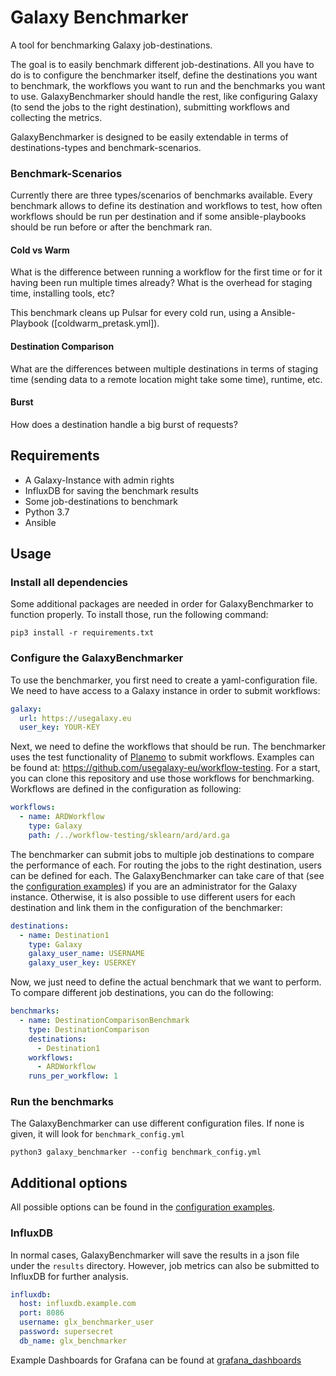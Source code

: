 # Galaxy Benchmarker
A tool for benchmarking Galaxy job-destinations.

The goal is to easily benchmark different job-destinations. All you have to do is to configure the benchmarker itself,
define the destinations you want to benchmark, the workflows you want to run and the benchmarks you want to use. GalaxyBenchmarker
should handle the rest, like configuring Galaxy (to send the jobs to the right destination), submitting workflows and
collecting the metrics.

GalaxyBenchmarker is designed to be easily extendable in terms of destinations-types and benchmark-scenarios.

### Benchmark-Scenarios
Currently there are three types/scenarios of benchmarks available. Every benchmark allows to define its destination and workflows to test, how often workflows should
be run per destination and if some ansible-playbooks should be run before or after the benchmark ran.
#### Cold vs Warm
What is the difference between running a workflow for the first time or for it having been run multiple
times already? What is the overhead for staging time, installing tools, etc?

This benchmark cleans up Pulsar for every cold run, using a Ansible-Playbook ([coldwarm_pretask.yml]).

#### Destination Comparison
What are the differences between multiple destinations in terms of staging time (sending data
to a remote location might take some time), runtime, etc.

#### Burst
How does a destination handle a big burst of requests?


## Requirements
* A Galaxy-Instance with admin rights
* InfluxDB for saving the benchmark results
* Some job-destinations to benchmark
* Python 3.7
* Ansible

## Usage
### Install all dependencies
Some additional packages are needed in order for GalaxyBenchmarker to function properly. 
To install those, run the following command:
```shell
pip3 install -r requirements.txt
```

### Configure the GalaxyBenchmarker
To use the benchmarker, you first need to create a yaml-configuration file.
We need to have access to a Galaxy instance in order to submit workflows:
```yaml
galaxy:
  url: https://usegalaxy.eu
  user_key: YOUR-KEY
```

Next, we need to define the workflows that should be run. The benchmarker
uses the test functionality of [Planemo](https://github.com/galaxyproject/planemo) to 
submit workflows. Examples can be found at: https://github.com/usegalaxy-eu/workflow-testing. For a start, you
can clone this repository and use those workflows for benchmarking. Workflows are defined in the
configuration as following:
```yaml
workflows:
  - name: ARDWorkflow
    type: Galaxy
    path: /../workflow-testing/sklearn/ard/ard.ga
```

The benchmarker can submit jobs to multiple job destinations to compare the performance of each. For routing
the jobs to the right destination, users can be defined for each. The GalaxyBenchmarker can take 
care of that 
(see the [configuration examples](https://github.com/AndreasSko/Galaxy-Benchmarker/blob/master/benchmark_config.yml.example)) 
if you are an administrator for the Galaxy instance. Otherwise, it is also possible to use different
users for each destination and link them in the configuration of the benchmarker:
```yaml
destinations:
  - name: Destination1
    type: Galaxy
    galaxy_user_name: USERNAME
    galaxy_user_key: USERKEY
```

Now, we just need to define the actual benchmark that we want to perform. To compare different job destinations, 
you can do the following:
```yaml
benchmarks:
  - name: DestinationComparisonBenchmark
    type: DestinationComparison
    destinations:
      - Destination1
    workflows:
      - ARDWorkflow
    runs_per_workflow: 1
```

### Run the benchmarks
The GalaxyBenchmarker can use different configuration files. If none is given, it will look for `benchmark_config.yml`
```shell
python3 galaxy_benchmarker --config benchmark_config.yml
```

## Additional options
All possible options can be found in the [configuration examples](https://github.com/AndreasSko/Galaxy-Benchmarker/blob/master/benchmark_config.yml.example).

### InfluxDB
In normal cases, GalaxyBenchmarker will save the results in a json file under the `results` directory. However, job
metrics can also be submitted to InfluxDB for further analysis.
```yaml
influxdb:
  host: influxdb.example.com
  port: 8086
  username: glx_benchmarker_user
  password: supersecret
  db_name: glx_benchmarker
```
Example Dashboards for Grafana can be found at [grafana_dashboards](https://github.com/AndreasSko/Galaxy-Benchmarker/tree/master/grafana_dashboards)
